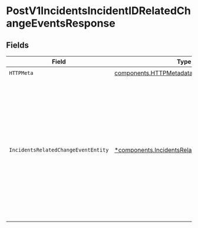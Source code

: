 # PostV1IncidentsIncidentIDRelatedChangeEventsResponse


## Fields

| Field                                                                                                                                                                                | Type                                                                                                                                                                                 | Required                                                                                                                                                                             | Description                                                                                                                                                                          |
| ------------------------------------------------------------------------------------------------------------------------------------------------------------------------------------ | ------------------------------------------------------------------------------------------------------------------------------------------------------------------------------------ | ------------------------------------------------------------------------------------------------------------------------------------------------------------------------------------ | ------------------------------------------------------------------------------------------------------------------------------------------------------------------------------------ |
| `HTTPMeta`                                                                                                                                                                           | [components.HTTPMetadata](../../models/components/httpmetadata.md)                                                                                                                   | :heavy_check_mark:                                                                                                                                                                   | N/A                                                                                                                                                                                  |
| `IncidentsRelatedChangeEventEntity`                                                                                                                                                  | [*components.IncidentsRelatedChangeEventEntity](../../models/components/incidentsrelatedchangeevententity.md)                                                                        | :heavy_minus_sign:                                                                                                                                                                   | Add a related change to an incident. Changes added to an incident can be causes, fixes, or suspects. To remove a change from an incident, the type field should be set to dismissed. |